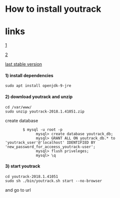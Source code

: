 How to install youtrack
====

links
=======
[1](http://maxmikheev.ru/blog/2016/05/05/how-to-selfhost-youtrack-in-digital-ocean/)

[2](https://www.jetbrains.com/help/youtrack/standalone/Install-YouTrack-ZIP-Installation.html)

[last stable version](https://www.jetbrains.com/youtrack/download/get_youtrack.html)

#### 1) install dependencies
```nginx
sudo apt install openjdk-9-jre 
```

#### 2) download youtrack and unzip 
```nginx
cd /var/www/
sudo unzip youtrack-2018.1.41051.zip
```
create database
```mysql
        $ mysql -u root -p
              mysql> create database youtrack_db;
              mysql> GRANT ALL ON youtrack_db.* to 'youtrack_user'@'localhost' IDENTIFIED BY 'new_password_for_acceess_youtrack-user';
              mysql> flush priveleges;
              mysql> \q
 ```             

#### 3) start youtrack
```nginx
cd youtrack-2018.1.41051
sudo sh ./bin/youtrack.sh start --no-browser
```
and go to url
